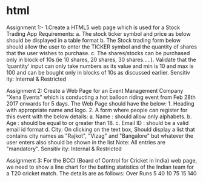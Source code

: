 # html

Assignment 1:-
1.Create a HTML5 web page which is used for a Stock Trading App Requirements: a. The stock ticker symbol and price as below should be displayed in a table format b. The Stock trading form below should allow the user to enter the TICKER symbol and the quantity of shares that the user wishes to purchase. c. The shares/stocks can be purchased only in block of 10s (ie 10 shares, 20 shares, 30 shares…..). Validate that the ‘quantity’ input can only take numbers as its value and min is 10 and max is 100 and can be bought only in blocks of 10s as discussed earlier.
Sensitiv ity: Internal & Restricted


Assignment 2:
Create a Web Page for an Event Management Company "Xena Events" which is conducting a hot balloon riding event from Feb 28th 2017 onwards for 5 days. The Web Page should have the below: 1. Heading with appropriate name and logo. 2. A form where people can register for this event with the below details: a. Name : should allow only alphabets. b. Age : should be equal to or greater than 18. c. Email ID : should be a valid email id format d. City: On clicking on the text box, Should display a list that contains city names as "Rajkot", "Vizag" and "Bangalore" but whatever the user enters also should be shown in the list Note: All entries are "mandatory".
Sensitiv ity: Internal & Restricted


Assignment 3:
For the BCCI (Board of Control for Cricket in India) web page, we need to show a line chart for the batting statistics of the Indian team for a T20 cricket match.
The details are as follows:
Over Runs
5 40
10 75
15 140
